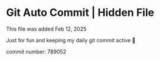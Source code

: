 # Git Auto Commit | Hidden File

This file was added Feb 12, 2025

Just for fun and keeping my daily git commit active 🤪

commit number: 789052
